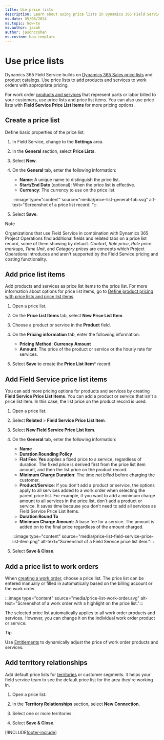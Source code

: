 ```yaml
---
title: Use price lists
description: Learn about using price lists in Dynamics 365 Field Service.
ms.date: 05/08/2024
ms.topic: how-to
ms.author: jacoh
author: jasonccohen
ms.custom: bap-template
---
```

# Use price lists

Dynamics 365 Field Service builds on [Dynamics 365 Sales price lists](../sales/create-price-lists-price-list-items-define-pricing-products.md) and [product catalogs](../sales/set-up-product-catalog-walkthrough.md). Use price lists to add products and services to work orders with appropriate pricing.  

For work order [products and services](create-product-or-service.md) that represent parts or labor billed to your customers, use price lists and price list items. You can also use price lists with **Field Service Price List Items** for more pricing options.

## Create a price list

Define basic properties of the price list.
  
1. In Field Service, change to the **Settings** area.

1. In the **General** section, select **Price Lists**.

1. Select **New**.

1. On the **General** tab, enter the following information:

   - **Name**: A unique name to distinguish the price list.
   - **Start/End Date** (optional): When the price list is effective.
   - **Currency**: The currency to use on the price list.

   :::image type="content" source="media/price-list-general-tab.svg" alt-text="Screenshot of a price list record. ":::

1. Select **Save**.

> [!NOTE]
> Organizations that use Field Service in combination with Dynamics 365 Project Operations find additional fields and related tabs on a price list record, some of them showing by default. *Context*, *Role price*, *Role price markups*, *Time Unit*, and *Category prices* are concepts which Project Operations introduces and aren't supported by the Field Service pricing and costing functionality.

## Add price list items  

Add products and services as price list items to the price list. For more information about options for price list items, go to [Define product pricing with price lists and price list items](../sales/create-price-lists-price-list-items-define-pricing-products.md).

1. Open a price list.

1. On the **Price List Items** tab, select **New Price List Item**.

1. Choose a product or service in the **Product** field.

1. On the **Pricing information** tab, enter the following information:

   - **Pricing Method**: **Currency Amount**
   - **Amount**: The price of the product or service or the hourly rate for services.

1. Select **Save** to create the **Price List Item*** record.

## Add Field Service price list items

You can add more pricing options for products and services by creating **Field Service Price List Items**. You can add a product or service that isn't a price list item. In this case, the list price on the product record is used.

1. Open a price list.

1. Select **Related** > **Field Service Price List Item**.

1. Select **New Field Service Price List Item**.

1. On the **General** tab, enter the following information:

   - **Name**
   - **Duration Rounding Policy**
   - **Flat Fee**: **Yes** applies a fixed price to a service, regardless of duration. The fixed price is derived first from the price list item amount, and then the list price on the product record.
   - **Minimum Charge Duration**: The time *not billed* before charging the customer.
   - **Product/Service**: If you don't add a product or service, the options apply to all services added to a work order when selecting the parent price list. For example, if you want to add a minimum charge amount to all services in the price list, don't add a product or service. It saves time because you don't need to add all services as Field Service Price List Items.
   - **Duration Round To**
   - **Minimum Charge Amount**: A base fee for a service. The amount is added on to the final price regardless of the amount charged.
  
   :::image type="content" source="media/price-list-field-service-price-list-item.png" alt-text="Screenshot of a Field Service price list item.":::

1. Select **Save & Close**.  

## Add a price list to work orders

When [creating a work order](create-work-order.md), choose a price list. The price list can be entered manually or filled in automatically based on the billing account or the work order.

:::image type="content" source="media/price-list-work-order.svg" alt-text="Screenshot of a work order with a highlight on the price list.":::

The selected price list automatically applies to all work order products and services. However, you can change it on the individual work order product or service.

> [!TIP]
> Use [Entitlements](./work-order-entitlements.md) to dynamically adjust the price of work order products and services.

## Add territory relationships

Add default price lists for [territories](set-up-territories.md) or customer segments. It helps your field service team to see the default price list for the area they're working in.

1. Open a price list.

1. In the **Territory Relationships** section, select **New Connection**.  
  
1. Select one or more territories.  
  
1. Select **Save & Close**.

[!INCLUDE[footer-include](../includes/footer-banner.md)]
